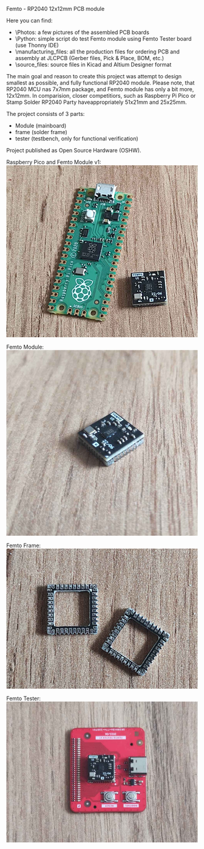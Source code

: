 Femto - RP2040 12x12mm PCB module

Here you can find:
- \Photos: a few pictures of the assembled PCB boards
- \Python: simple script do test Femto module using Femto Tester board (use Thonny IDE)
- \manufacturing_files: all the production files for ordering PCB and assembly at JLCPCB (Gerber files, Pick & Place, BOM, etc.)
- \source_files: source files in Kicad and Altium Designer format

The main goal and reason to create this project was attempt to design smallest as possible, and fully functional RP2040 module. Please note, that RP2040 MCU nas 7x7mm package, and Femto module has only a bit more, 12x12mm. In comparision, closer competitiors, such as Raspberry Pi Pico or Stamp Solder RP2040 Party haveappropriately 51x21mm and 25x25mm.

The project consists of 3 parts:
- Module (mainboard)
- frame (solder frame)
- tester (testbench, only for functional verification)

Project published as Open Source Hardware (OSHW).

Raspberry Pico and Femto Module v1:
![Screenshot](Photos/Femto_Module_Raspberry_Pico_01.png)

Femto Module:
![Screenshot](Photos/Femto_module_06.png)

Femto Frame:
![Screenshot](Photos/Femto_frame_01.png)

Femto Tester:
![Screenshot](Photos/Femto_tester_05.png)
